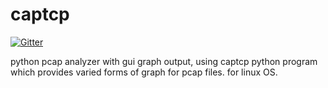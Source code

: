 # captcp

[![Gitter](https://badges.gitter.im/Join%20Chat.svg)](https://gitter.im/hgn/captcp?utm_source=badge&utm_medium=badge&utm_campaign=pr-badge&utm_content=badge)

python pcap analyzer with gui graph output,
using captcp python program which provides varied forms of graph for pcap files.
for linux OS.
